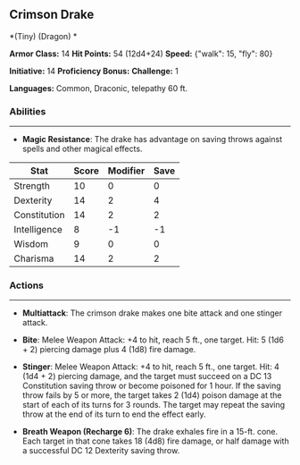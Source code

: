 ## Crimson Drake
*(Tiny) (Dragon) *

**Armor Class:** 14
**Hit Points:** 54 (12d4+24)
**Speed:** {"walk": 15, "fly": 80}

**Initiative:** 14
**Proficiency Bonus:**
**Challenge:** 1

**Languages:** Common, Draconic, telepathy 60 ft.

### Abilities
 --- 
- **Magic Resistance**: The drake has advantage on saving throws against spells and other magical effects.



| Stat | Score | Modifier | Save |
| ---- | ---- | ---- | ---- |
| Strength | 10 | 0 | 0 |
| Dexterity | 14 | 2 | 4 |
| Constitution | 14 | 2 | 2 |
| Intelligence | 8 | -1 | -1 |
| Wisdom | 9 | 0 | 0 |
| Charisma | 14 | 2 | 2 |

### Actions
 --- 
- **Multiattack**: The crimson drake makes one bite attack and one stinger attack.

- **Bite**: Melee Weapon Attack: +4 to hit, reach 5 ft., one target. Hit: 5 (1d6 + 2) piercing damage plus 4 (1d8) fire damage.

- **Stinger**: Melee Weapon Attack: +4 to hit, reach 5 ft., one target. Hit: 4 (1d4 + 2) piercing damage, and the target must succeed on a DC 13 Constitution saving throw or become poisoned for 1 hour. If the saving throw fails by 5 or more, the target takes 2 (1d4) poison damage at the start of each of its turns for 3 rounds. The target may repeat the saving throw at the end of its turn to end the effect early.

- **Breath Weapon (Recharge 6)**: The drake exhales fire in a 15-ft. cone. Each target in that cone takes 18 (4d8) fire damage, or half damage with a successful DC 12 Dexterity saving throw.

